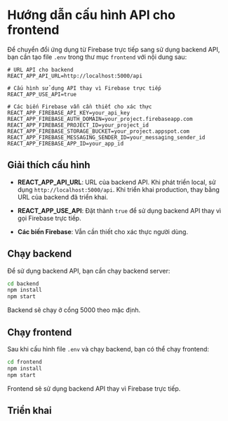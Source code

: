 # Hướng dẫn cấu hình API cho frontend

Để chuyển đổi ứng dụng từ Firebase trực tiếp sang sử dụng backend API, bạn cần tạo file `.env` trong thư mục `frontend` với nội dung sau:

```
# URL API cho backend
REACT_APP_API_URL=http://localhost:5000/api

# Cấu hình sử dụng API thay vì Firebase trực tiếp
REACT_APP_USE_API=true

# Các biến Firebase vẫn cần thiết cho xác thực
REACT_APP_FIREBASE_API_KEY=your_api_key
REACT_APP_FIREBASE_AUTH_DOMAIN=your_project.firebaseapp.com
REACT_APP_FIREBASE_PROJECT_ID=your_project_id
REACT_APP_FIREBASE_STORAGE_BUCKET=your_project.appspot.com
REACT_APP_FIREBASE_MESSAGING_SENDER_ID=your_messaging_sender_id
REACT_APP_FIREBASE_APP_ID=your_app_id
```

## Giải thích cấu hình

- **REACT_APP_API_URL**: URL của backend API. Khi phát triển local, sử dụng `http://localhost:5000/api`. Khi triển khai production, thay bằng URL của backend đã triển khai.

- **REACT_APP_USE_API**: Đặt thành `true` để sử dụng backend API thay vì gọi Firebase trực tiếp.

- **Các biến Firebase**: Vẫn cần thiết cho xác thực người dùng.

## Chạy backend

Để sử dụng backend API, bạn cần chạy backend server:

```bash
cd backend
npm install
npm start
```

Backend sẽ chạy ở cổng 5000 theo mặc định.

## Chạy frontend

Sau khi cấu hình file `.env` và chạy backend, bạn có thể chạy frontend:

```bash
cd frontend
npm install
npm start
```

Frontend sẽ sử dụng backend API thay vì Firebase trực tiếp.

## Triển khai

 